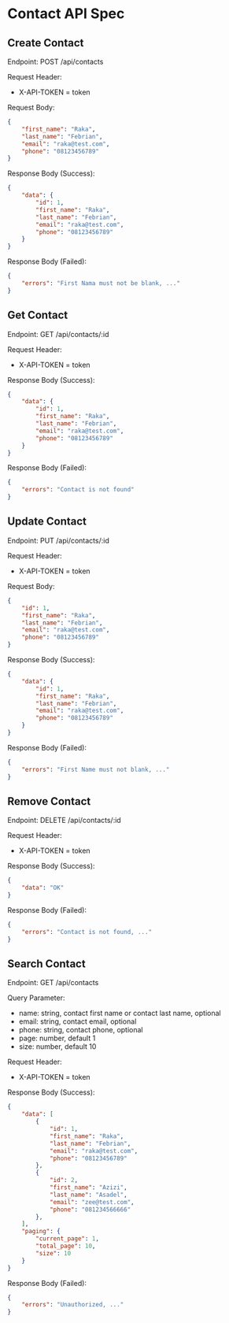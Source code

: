 # Contact API Spec

## Create Contact

Endpoint: POST /api/contacts

Request Header:
- X-API-TOKEN = token

Request Body:

```json
{
    "first_name": "Raka",
    "last_name": "Febrian",
    "email": "raka@test.com",
    "phone": "08123456789"
}
```

Response Body (Success):

```json
{
    "data": {
        "id": 1,
        "first_name": "Raka",
        "last_name": "Febrian",
        "email": "raka@test.com",
        "phone": "08123456789"
    }
}
```

Response Body (Failed):

```json
{
    "errors": "First Nama must not be blank, ..."
}
```

## Get Contact

Endpoint: GET /api/contacts/:id

Request Header:
- X-API-TOKEN = token

Response Body (Success):

```json
{
    "data": {
        "id": 1,
        "first_name": "Raka",
        "last_name": "Febrian",
        "email": "raka@test.com",
        "phone": "08123456789"
    }
}
```

Response Body (Failed):

```json
{
    "errors": "Contact is not found"
}
```

## Update Contact

Endpoint: PUT /api/contacts/:id

Request Header:
- X-API-TOKEN = token

Request Body:

```json
{
    "id": 1,
    "first_name": "Raka",
    "last_name": "Febrian",
    "email": "raka@test.com",
    "phone": "08123456789"
}
```

Response Body (Success):

```json
{
    "data": {
        "id": 1,
        "first_name": "Raka",
        "last_name": "Febrian",
        "email": "raka@test.com",
        "phone": "08123456789"
    }
}
```

Response Body (Failed):

```json
{
    "errors": "First Name must not blank, ..."
}
```

## Remove Contact

Endpoint: DELETE /api/contacts/:id

Request Header:
- X-API-TOKEN = token

Response Body (Success):

```json
{
    "data": "OK"
}
```

Response Body (Failed):

```json
{
    "errors": "Contact is not found, ..."
}
```

## Search Contact

Endpoint: GET /api/contacts

Query Parameter:
- name: string, contact first name or contact last name, optional
- email: string, contact email, optional
- phone: string, contact phone, optional
- page: number, default 1
- size: number, default 10

Request Header:
- X-API-TOKEN = token

Response Body (Success):

```json
{
    "data": [
        {
            "id": 1,
            "first_name": "Raka",
            "last_name": "Febrian",
            "email": "raka@test.com",
            "phone": "08123456789"
        },
        {
            "id": 2,
            "first_name": "Azizi",
            "last_name": "Asadel",
            "email": "zee@test.com",
            "phone": "081234566666"
        },
    ],
    "paging": {
        "current_page": 1,
        "total_page": 10,
        "size": 10
    }
}
```

Response Body (Failed):

```json
{
    "errors": "Unauthorized, ..."
}
```